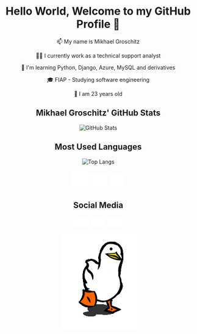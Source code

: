 <div align="center">
  
# Hello World, Welcome to my GitHub Profile 👋

<p> 📫 My name is Mikhael Groschitz </p>
<p> 👨‍💻 I currently work as a technical support analyst </p>
<p> 🌱 I'm learning Python, Django, Azure, MySQL and derivatives </p>
<p> 🎓 FIAP - Studying software engineering </p>
<p> 🧒 I am 23 years old </p>

## Mikhael Groschitz' GitHub Stats

![GitHub Stats](https://github-readme-stats.vercel.app/api?username=Mikhael-Groschitz&show_icons=true&theme=radical)

## Most Used Languages

![Top Langs](https://github-readme-stats.vercel.app/api/top-langs/?username=Mikhael-Groschitz&layout=compact&theme=radical)
<p align="center">
 <img align="center" src="https://github.com/Mikhael-Groschitz/Mikhael-Groschitz/blob/639051343424b7525c6f8c8e1f56af8a6ba356cd/blob/icons8-python.svg" alt="Python" height="50" width="40" />
 <img align="center" src="https://github.com/Mikhael-Groschitz/Mikhael-Groschitz/blob/639051343424b7525c6f8c8e1f56af8a6ba356cd/blob/icons8-django-64.svg" alt="Django" height="30" width="50" />
 <img align="center" src="https://github.com/Mikhael-Groschitz/Mikhael-Groschitz/blob/639051343424b7525c6f8c8e1f56af8a6ba356cd/blob/icons8-mysql.svg" alt="mySQL" height="30" width="40" />
</p>

## Social Media

<p align="center">
  <a href="https://discord.gg/a4y8M7AMy2" target="blank"><img align="center" src="https://github.com/Mikhael-Groschitz/Mikhael-Groschitz/blob/5c93b11cd55fc24994a1841bffc358d3e1b61163/blob/icons8-discord.svg" alt="My Discord" height="30" width="40" /></a>
  <a href="mailto:mikhael907@yahoo.com" target="blank"><img align="center" src="https://github.com/Mikhael-Groschitz/Mikhael-Groschitz/blob/639051343424b7525c6f8c8e1f56af8a6ba356cd/blob/icons8-mail.svg" alt="My Email" height="30" width="40" /></a>
  <a href="https://www.linkedin.com/in/mikhael-groschitz/" target="blank"><img align="center" src="https://github.com/Mikhael-Groschitz/Mikhael-Groschitz/blob/639051343424b7525c6f8c8e1f56af8a6ba356cd/blob/icons8-linkedin.svg" alt="My Linkedin" height="30" width="40" /></a>
</p>

![Duck animation](https://github.com/Mikhael-Groschitz/Mikhael-Groschitz/blob/1d621d1d54e42d91307265b4c55b8d667e7c9cf7/blob/duck-gif.gif)

</div>

